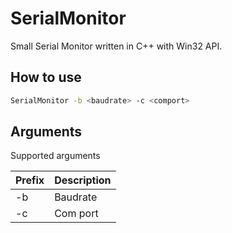 # SerialMonitor
Small Serial Monitor written in C++ with Win32 API.


## How to use
```bash
SerialMonitor -b <baudrate> -c <comport>
```

## Arguments
Supported arguments

| Prefix      | Description | 
| ----------- | ----------- |
| -b      | Baudrate       |
| -c   | Com port        |
